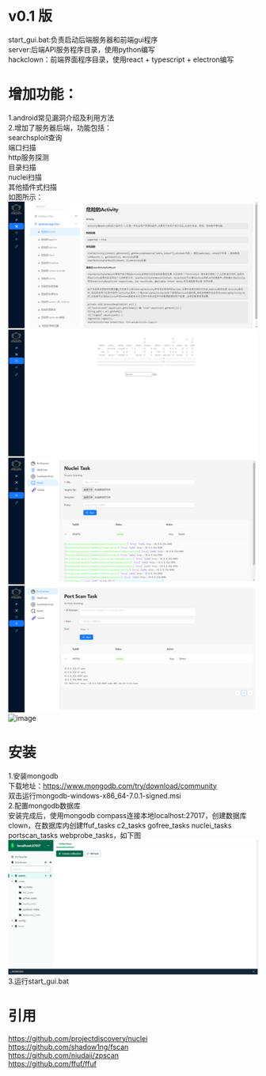 # v0.1 版 
start_gui.bat:负责启动后端服务器和前端gui程序<br>
server:后端API服务程序目录，使用python编写<br>
hackclown：前端界面程序目录，使用react + typescript + electron编写<br>
# 增加功能：
1.android常见漏洞介绍及利用方法<br>
2.增加了服务器后端，功能包括：<br>
searchsploit查询<br>
端口扫描<br>
http服务探测<br>
目录扫描<br>
nuclei扫描<br>
其他插件式扫描<br>
如图所示：
![image](https://github.com/followboy1999/hackclown/blob/main/img/android.png)
![image](https://github.com/followboy1999/hackclown/blob/main/img/searchsploit.png)
![image](https://github.com/followboy1999/hackclown/blob/main/img/nuclei.png)
![image](https://github.com/followboy1999/hackclown/blob/main/img/portscan.png)
![image]()
# 安装
1.安装mongodb</br>
下载地址：https://www.mongodb.com/try/download/community<br>
双击运行mongodb-windows-x86_64-7.0.1-signed.msi<br>
2.配置mongodb数据库<br>
安装完成后，使用mongodb compass连接本地localhost:27017，创建数据库clown，在数据库内创建ffuf_tasks c2_tasks gofree_tasks nuclei_tasks portscan_tasks webprobe_tasks，如下图<br>
![image](https://github.com/followboy1999/hackclown/blob/main/img/clown-database.png)
3.运行start_gui.bat
# 引用
https://github.com/projectdiscovery/nuclei<br>
https://github.com/shadow1ng/fscan<br>
https://github.com/niudaii/zpscan<br>
https://github.com/ffuf/ffuf<br>
